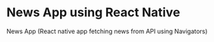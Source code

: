 # News App using React Native
 News App (React native app fetching news from API using Navigators) 

